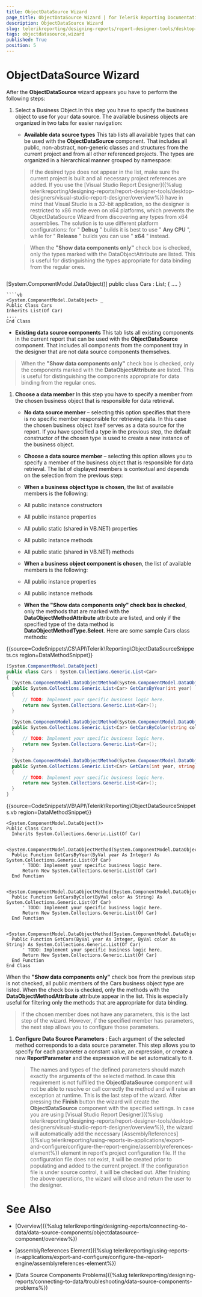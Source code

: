 ```yaml
---
title: ObjectDataSource Wizard
page_title: ObjectDataSource Wizard | for Telerik Reporting Documentation
description: ObjectDataSource Wizard
slug: telerikreporting/designing-reports/report-designer-tools/desktop-designers/tools/data-source-wizards/objectdatasource-wizard
tags: objectdatasource,wizard
published: True
position: 5
---
```


# ObjectDataSource Wizard



After the __ObjectDataSource__  wizard appears you have to perform the following steps:       

1. Select a Business Object.In this step you have to specify the business object to use for your data source. The available               business objects are organized in two tabs for easier navigation:             

   + __Available data source types__ This tab lists all available types that can be used with the __ObjectDataSource__  component. That                   includes all public, non-abstract, non-generic classes and structures from the current project and                   from all other referenced projects. The types are organized in a hierarchical manner grouped by namespace:                 

   >If the desired type does not appear in the list, make sure the current project is built and all                     necessary project references are added. If you use the [Visual Studio Report Designer]({%slug telerikreporting/designing-reports/report-designer-tools/desktop-designers/visual-studio-report-designer/overview%})                     have in mind that Visual Studio is a 32-bit application, so the designer is                     restricted to x86 mode even on x64 platforms, which prevents the ObjectDataSource Wizard from discovering any types from                     x64 assemblies. The solution is to use different platform configurations: for " __Debug__ "                     builds it is best to use " __Any CPU__ ", while for " __Release__ "                     builds you can use " __x64__ " instead.                   

   >When the  __"Show data components only"__  check box is checked, only the types marked with the DataObjectAttribute                     are listed. This is useful for distinguishing the types appropriate for data binding from the regular ones.                   

    
      ````c#
[System.ComponentModel.DataObject()]
public class Cars : List<Car>;
{
....
}
````
````vb
<System.ComponentModel.DataObject> _
Public Class Cars
Inherits List(Of Car)
....
End Class
````

   + __Existing data source components__ This tab lists all existing components in the current report that can be used with the __ObjectDataSource__                    component. That includes all components from the component tray in the designer that are not data source                   components themselves.                 

   >When the  __"Show data components only"__  check box is checked, only the components marked with the  __DataObjectAttribute__  are listed. This is                     useful for distinguishing the components appropriate for data binding from the regular ones.                   

1. __Choose a data member__ In this step you have to specify a member from the chosen business object that is responsible               for data retrieval.             

   + __No data source member__  – selecting this option specifies that there is no specific member responsible                   for retrieving data. In this case the chosen business object itself serves as a data source for the report.                   If you have specified a type in the previous step, the default constructor of the chosen type is used to create                   a new instance of the business object.                 

   + __Choose a data source member__  – selecting this option allows you to specify a member of the business object                   that is responsible for data retrieval. The list of displayed members is contextual and depends on the selection                   from the previous step:                 

   + __When a business object type is chosen__, the list of available                       members is the following:                     

   + All public instance constructors                         

   + All public instance properties                         

   + All public static (shared in VB.NET) properties                         

   + All public instance methods                         

   + All public static (shared in VB.NET) methods                         

   + __When a business object component is chosen__, the list of available members                       is the following:                     

   + All public instance properties                         

   + All public instance methods                         

   + __When the "Show data components only" check box is checked__, only the methods that are marked                       with the __DataObjectMethodAttribute__  attribute are listed, and only if the specified type of the data method                       is __DataObjectMethodType.Select__.                     Here are some sample Cars class methods:

{{source=CodeSnippets\CS\API\Telerik\Reporting\ObjectDataSourceSnippets.cs region=DataMethodSnippet}}
  ````C#
[System.ComponentModel.DataObject]
public class Cars : System.Collections.Generic.List<Car>
{
    [System.ComponentModel.DataObjectMethod(System.ComponentModel.DataObjectMethodType.Select)]
    public System.Collections.Generic.List<Car> GetCarsByYear(int year)
    {
        // TODO: Implement your specific business logic here.
        return new System.Collections.Generic.List<Car>();
    }

    [System.ComponentModel.DataObjectMethod(System.ComponentModel.DataObjectMethodType.Select)]
    public System.Collections.Generic.List<Car> GetCarsByColor(string color)
    {
        // TODO: Implement your specific business logic here.
        return new System.Collections.Generic.List<Car>();
    }

    [System.ComponentModel.DataObjectMethod(System.ComponentModel.DataObjectMethodType.Select)]
    public System.Collections.Generic.List<Car> GetCars(int year, string color)
    {
        // TODO: Implement your specific business logic here.
        return new System.Collections.Generic.List<Car>();
    }
}
````

{{source=CodeSnippets\VB\API\Telerik\Reporting\ObjectDataSourceSnippets.vb region=DataMethodSnippet}}
  ````VB
<System.ComponentModel.DataObject()>
Public Class Cars
    Inherits System.Collections.Generic.List(Of Car)

    <System.ComponentModel.DataObjectMethod(System.ComponentModel.DataObjectMethodType.Select)>
    Public Function GetCarsByYear(ByVal year As Integer) As System.Collections.Generic.List(Of Car)
        ' TODO: Implement your specific business logic here.
        Return New System.Collections.Generic.List(Of Car)
    End Function

    <System.ComponentModel.DataObjectMethod(System.ComponentModel.DataObjectMethodType.Select)>
    Public Function GetCarsByColor(ByVal color As String) As System.Collections.Generic.List(Of Car)
        ' TODO: Implement your specific business logic here.
        Return New System.Collections.Generic.List(Of Car)
    End Function

    <System.ComponentModel.DataObjectMethod(System.ComponentModel.DataObjectMethodType.Select)>
    Public Function GetCars(ByVal year As Integer, ByVal color As String) As System.Collections.Generic.List(Of Car)
        ' TODO: Implement your specific business logic here.
        Return New System.Collections.Generic.List(Of Car)
    End Function
End Class
````

When the __"Show data components only"__  check box from the previous step is not checked, all public members of the Cars business object type                   are listed. When the check box is checked, only the methods with the                   __DataObjectMethodAttribute__  attribute appear in the list. This is especially useful for filtering only the methods                   that are appropriate for data binding.                 

   >If the chosen member does not have any parameters, this is the last step of the wizard. However, if the specified member has parameters,                     the next step allows you to configure those parameters.                   

1. __Configure Data Source Parameters__ :             Each argument of the selected method corresponds to a data source parameter. This step allows you to specify for each               parameter a constant value, an expression, or create a new __ReportParameter__  and the expression will be set automatically               to it.             

   >The names and types of the defined parameters should match exactly the arguments of the selected method. In case this requirement is not                 fulfilled the  __ObjectDataSource__  component will not be able to resolve or call correctly the method and will raise an                 exception at runtime.               This is the last step of the wizard. After pressing the __Finish__                button the wizard will create the __ObjectDataSource__  component with the               specified settings. In case you are using               [Visual Studio Report Designer]({%slug telerikreporting/designing-reports/report-designer-tools/desktop-designers/visual-studio-report-designer/overview%}), the wizard will automatically add the necessary                [AssemblyReferences]({%slug telerikreporting/using-reports-in-applications/export-and-configure/configure-the-report-engine/assemblyreferences-element%}) element in report's project configuration file. If the configuration file               does not exist, it will be created prior to populating and added to the current project. If the configuration file is under source control, it will be checked out.               After finishing the above operations, the wizard will close and return the user to the designer.             

# See Also

 

* [Overview]({%slug telerikreporting/designing-reports/connecting-to-data/data-source-components/objectdatasource-component/overview%})

 

* [assemblyReferences Element]({%slug telerikreporting/using-reports-in-applications/export-and-configure/configure-the-report-engine/assemblyreferences-element%})

 

* [Data Source Components Problems]({%slug telerikreporting/designing-reports/connecting-to-data/troubleshooting/data-source-components-problems%})


